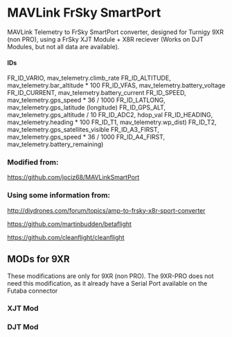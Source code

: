 # MAVLink FrSky SmartPort

MAVLink Telemetry to FrSky SmartPort converter, designed for Turnigy 9XR (non PRO), using a FrSky XJT Module + X8R reciever (Works on DJT Modules, but not all data are available).

#### IDs

FR_ID_VARIO, mav_telemetry.climb_rate
FR_ID_ALTITUDE, mav_telemetry.bar_altitude * 100
FR_ID_VFAS, mav_telemetry.battery_voltage
FR_ID_CURRENT, mav_telemetry.battery_current
FR_ID_SPEED, mav_telemetry.gps_speed * 36 / 1000
FR_ID_LATLONG, mav_telemetry.gps_latitude (longitude)
FR_ID_GPS_ALT, mav_telemetry.gps_altitude / 10
FR_ID_ADC2, hdop_val
FR_ID_HEADING, mav_telemetry.heading * 100
FR_ID_T1, mav_telemetry.wp_dist)
FR_ID_T2, mav_telemetry.gps_satellites_visible
FR_ID_A3_FIRST, mav_telemetry.gps_speed * 36 / 1000
FR_ID_A4_FIRST, mav_telemetry.battery_remaining)

### Modified from:

https://github.com/jociz68/MAVLinkSmartPort


### Using some information from:

http://diydrones.com/forum/topics/amp-to-frsky-x8r-sport-converter

https://github.com/martinbudden/betaflight

https://github.com/cleanflight/cleanflight


## MODs for 9XR

These modifications are only for 9XR (non PRO). The 9XR-PRO does not need this modification, as it already have a Serial Port available on the Futaba connector

### XJT Mod

### DJT Mod
